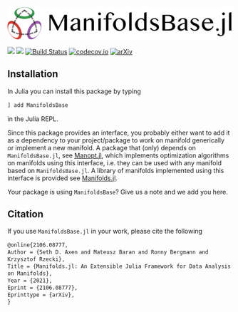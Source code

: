 <div align="center">
    <img src="https://github.com/JuliaManifolds/ManifoldsBase.jl/blob/master/docs/src/assets/logo-text-readme.png" alt="ManifoldsBase.jl Logo with text" width="701">
</div>

[![](https://img.shields.io/badge/docs-stable-blue.svg)](https://juliamanifolds.github.io/ManifoldsBase.jl/stable/)
[![](https://img.shields.io/badge/docs-dev-blue.svg)](https://juliamanifolds.github.io/ManifoldsBase.jl/dev/)
[![Build Status](https://travis-ci.org/JuliaManifolds/ManifoldsBase.jl.svg?branch=master)](https://travis-ci.org/JuliaManifolds/ManifoldsBase.jl/)
[![codecov.io](http://codecov.io/github/JuliaManifolds/ManifoldsBase.jl/coverage.svg?branch=master)](https://codecov.io/gh/JuliaManifolds/ManifoldsBase.jl/)
[![arXiv](https://img.shields.io/badge/arXiv%20CS.MS-2106.08777-blue.svg)](https://arxiv.org/abs/2106.08777)

## Installation

In Julia you can install this package by typing

```julia
] add ManifoldsBase
```

in the Julia REPL.

Since this package provides an interface, you probably either want to add it as a dependency to your project/package to work on manifold generically or implement a new manifold.
A package that (only) depends on `ManifoldsBase.jl`, see [Manopt.jl](https://manoptjl.org/stable/), which implements optimization algorithms on manifolds using this interface, i.e. they can be used with any manifold based on `ManifoldsBase.jl`. A library of manifolds implemented using this interface is provided see [Manifolds.jl](https://juliamanifolds.github.io/Manifolds.jl/stable/).

Your package is using `ManifoldsBase`? Give us a note and we add you here.

## Citation

If you use `ManifoldsBase.jl` in your work, please cite the following

```biblatex
@online{2106.08777,
Author = {Seth D. Axen and Mateusz Baran and Ronny Bergmann and Krzysztof Rzecki},
Title = {Manifolds.jl: An Extensible Julia Framework for Data Analysis on Manifolds},
Year = {2021},
Eprint = {2106.08777},
Eprinttype = {arXiv},
}
```
